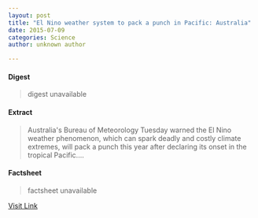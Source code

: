 ```yaml
---
layout: post
title: "El Nino weather system to pack a punch in Pacific: Australia"
date: 2015-07-09
categories: Science
author: unknown author

---
```



#### Digest
>digest unavailable

#### Extract
>Australia's Bureau of Meteorology Tuesday warned the El Nino weather phenomenon, which can spark deadly and costly climate extremes, will pack a punch this year after declaring its onset in the tropical Pacific....

#### Factsheet
>factsheet unavailable

[Visit Link](http://phys.org/news350619127.html)


